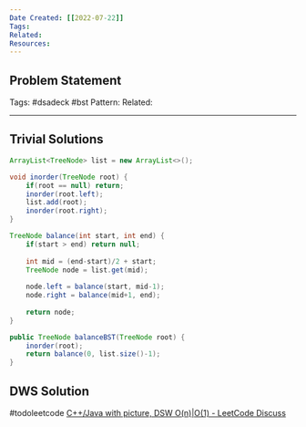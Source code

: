 ```yaml
---
Date Created: [[2022-07-22]]
Tags: 
Related: 
Resources: 
---
```


## Problem Statement


Tags:  #dsadeck  #bst 
Pattern: 
Related: 

---

## Trivial Solutions
``` java
ArrayList<TreeNode> list = new ArrayList<>();

void inorder(TreeNode root) {
	if(root == null) return; 
	inorder(root.left);
	list.add(root);
	inorder(root.right);
}

TreeNode balance(int start, int end) {
	if(start > end) return null;
	
	int mid = (end-start)/2 + start;
	TreeNode node = list.get(mid);
	
	node.left = balance(start, mid-1);
	node.right = balance(mid+1, end);
	
	return node;
}

public TreeNode balanceBST(TreeNode root) {
	inorder(root);
	return balance(0, list.size()-1);
}
```

## DWS Solution
#todoleetcode 
[C++/Java with picture, DSW O(n)|O(1) - LeetCode Discuss](https://leetcode.com/problems/balance-a-binary-search-tree/discuss/541785/C%2B%2BJava-with-picture-DSW-O(n)orO(1))



